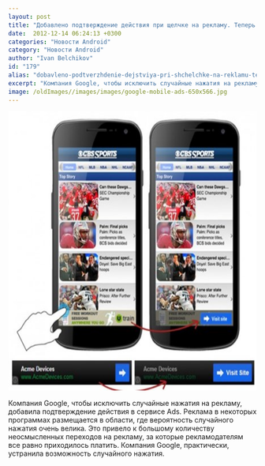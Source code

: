 ```yaml
---
layout: post
title: "Добавлено подтверждение действия при щелчке на рекламу. Теперь не будет случайных нажатий"
date:  2012-12-14 06:24:13 +0300
categories: "Новости Android"
category: "Новости Android"
author: "Ivan Belchikov"
id: "179"
alias: "dobavleno-podtverzhdenie-dejstviya-pri-shchelchke-na-reklamu-teper-ne-budet-sluchajnykh-nazhatij"
excerpt: "Компания Google, чтобы исключить случайные нажатия на рекламу, добавила подтверждение действия в сервисе Ads. Реклама в некоторых программах размещается в области, где вероятность случайного нажатия очень велика. Это привело к большому количеству неосмысленных переходов на рекламу, за которые рекламодателям все равно приходилось платить. Компания Google, практически, устранила возможность случайного нажатия. "
image: /oldImages//images/images/google-mobile-ads-650x566.jpg
---
```

<img  src="/oldImages/images/images/google-mobile-ads-650x566.jpg" border="0" alt="" title="google mobile ads" width="650" height="566" >

Компания Google, чтобы исключить случайные нажатия на рекламу, добавила подтверждение действия в сервисе Ads. Реклама в некоторых программах размещается в области, где вероятность случайного нажатия очень велика. Это привело к большому количеству неосмысленных переходов на рекламу, за которые рекламодателям все равно приходилось платить. Компания Google, практически, устранила возможность случайного нажатия.


 
